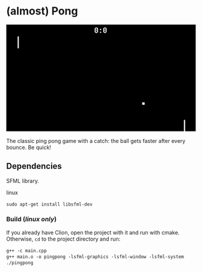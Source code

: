 # (almost) Pong

![game screen shot](assets/images/gameplay.gif)

The classic ping pong game with a catch: the ball gets faster after every bounce. Be quick!

## Dependencies

SFML library.

linux
```
sudo apt-get install libsfml-dev
```

### Build (_linux only_)


If you already have Clion, open the project with it and run with cmake. Otherwise, `cd` to the project directory and run:
```
g++ -c main.cpp
g++ main.o -o pingpong -lsfml-graphics -lsfml-window -lsfml-system
./pingpong
```